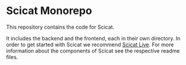 # Scicat Monorepo

This repository contains the code for Scicat.

It includes the backend and the frontend, each in their own directory.
In order to get started with Scicat we recommend [Scicat Live](https://github.com/SciCatProject/scicatlive).
For more information about the components of Scicat see the respective readme files.
